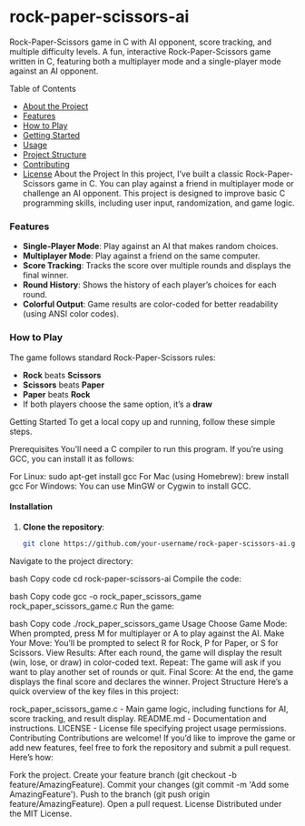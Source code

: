 # rock-paper-scissors-ai
Rock-Paper-Scissors game in C with AI opponent, score tracking, and multiple difficulty levels.
A fun, interactive Rock-Paper-Scissors game written in C, featuring both a multiplayer mode and a single-player mode against an AI opponent.

Table of Contents
- [About the Project](#about-the-project)
- [Features](#features)
- [How to Play](#how-to-play)
- [Getting Started](#getting-started)
- [Usage](#usage)
- [Project Structure](#project-structure)
- [Contributing](#contributing)
- [License](#license)
About the Project
In this project, I’ve built a classic Rock-Paper-Scissors game in C. You can play against a friend in multiplayer mode or challenge an AI opponent. This project is designed to improve basic C programming skills, including user input, randomization, and game logic.

### Features
- **Single-Player Mode**: Play against an AI that makes random choices.
- **Multiplayer Mode**: Play against a friend on the same computer.
- **Score Tracking**: Tracks the score over multiple rounds and displays the final winner.
- **Round History**: Shows the history of each player’s choices for each round.
- **Colorful Output**: Game results are color-coded for better readability (using ANSI color codes).

### How to Play

The game follows standard Rock-Paper-Scissors rules:
- **Rock** beats **Scissors**
- **Scissors** beats **Paper**
- **Paper** beats **Rock**
- If both players choose the same option, it’s a **draw**

Getting Started
To get a local copy up and running, follow these simple steps.

Prerequisites
You’ll need a C compiler to run this program. If you’re using GCC, you can install it as follows:

For Linux: sudo apt-get install gcc
For Mac (using Homebrew): brew install gcc
For Windows: You can use MinGW or Cygwin to install GCC.
#### Installation

1. **Clone the repository**:
   ```bash
   git clone https://github.com/your-username/rock-paper-scissors-ai.git

Navigate to the project directory:

bash
Copy code
cd rock-paper-scissors-ai
Compile the code:

bash
Copy code
gcc -o rock_paper_scissors_game rock_paper_scissors_game.c
Run the game:

bash
Copy code
./rock_paper_scissors_game
Usage
Choose Game Mode:
When prompted, press M for multiplayer or A to play against the AI.
Make Your Move:
You’ll be prompted to select R for Rock, P for Paper, or S for Scissors.
View Results:
After each round, the game will display the result (win, lose, or draw) in color-coded text.
Repeat:
The game will ask if you want to play another set of rounds or quit.
Final Score:
At the end, the game displays the final score and declares the winner.
Project Structure
Here’s a quick overview of the key files in this project:

rock_paper_scissors_game.c - Main game logic, including functions for AI, score tracking, and result display.
README.md - Documentation and instructions.
LICENSE - License file specifying project usage permissions.
Contributing
Contributions are welcome! If you’d like to improve the game or add new features, feel free to fork the repository and submit a pull request. Here’s how:

Fork the project.
Create your feature branch (git checkout -b feature/AmazingFeature).
Commit your changes (git commit -m 'Add some AmazingFeature').
Push to the branch (git push origin feature/AmazingFeature).
Open a pull request.
License
Distributed under the MIT License. 

